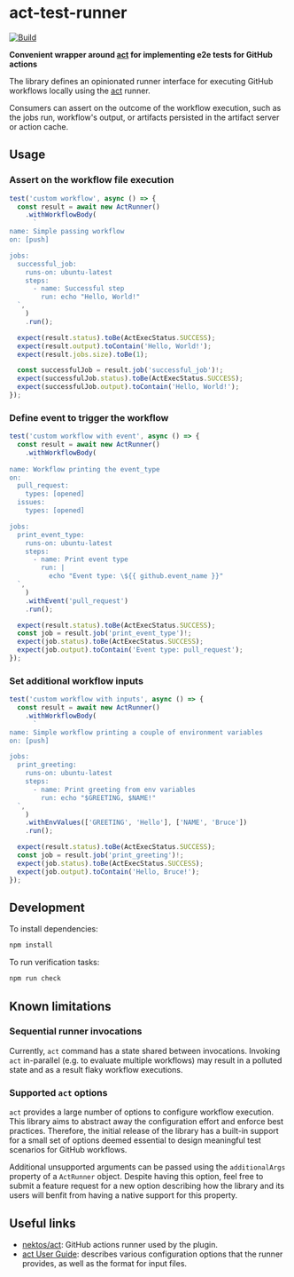 # act-test-runner

[![Build](https://github.com/pshevche/act-test-runner/actions/workflows/verify.yaml/badge.svg)](https://github.com/pshevche/act-test-runner/actions/workflows/verify.yaml)

**Convenient wrapper around [act](https://github.com/nektos/act) for implementing e2e tests for GitHub actions**

The library defines an opinionated runner interface for executing GitHub workflows locally using
the [act](https://github.com/nektos/act) runner.

Consumers can assert on the outcome of the workflow execution, such as the jobs run, workflow's output, or artifacts
persisted in the artifact server or action cache.

## Usage

### Assert on the workflow file execution

```JavaScript
test('custom workflow', async () => {
  const result = await new ActRunner()
    .withWorkflowBody(
      `
name: Simple passing workflow
on: [push]

jobs:
  successful_job:
    runs-on: ubuntu-latest
    steps:
      - name: Successful step
        run: echo "Hello, World!"
  `,
    )
    .run();

  expect(result.status).toBe(ActExecStatus.SUCCESS);
  expect(result.output).toContain('Hello, World!');
  expect(result.jobs.size).toBe(1);

  const successfulJob = result.job('successful_job')!;
  expect(successfulJob.status).toBe(ActExecStatus.SUCCESS);
  expect(successfulJob.output).toContain('Hello, World!');
});
```

### Define event to trigger the workflow

```JavaScript
test('custom workflow with event', async () => {
  const result = await new ActRunner()
    .withWorkflowBody(
      `
name: Workflow printing the event_type
on:
  pull_request:
    types: [opened]
  issues:
    types: [opened]

jobs:
  print_event_type:
    runs-on: ubuntu-latest
    steps:
      - name: Print event type
        run: |
          echo "Event type: \${{ github.event_name }}"
  `,
    )
    .withEvent('pull_request')
    .run();

  expect(result.status).toBe(ActExecStatus.SUCCESS);
  const job = result.job('print_event_type')!;
  expect(job.status).toBe(ActExecStatus.SUCCESS);
  expect(job.output).toContain('Event type: pull_request');
});
```

### Set additional workflow inputs

```JavaScript
test('custom workflow with inputs', async () => {
  const result = await new ActRunner()
    .withWorkflowBody(
      `
name: Simple workflow printing a couple of environment variables
on: [push]

jobs:
  print_greeting:
    runs-on: ubuntu-latest
    steps:
      - name: Print greeting from env variables
        run: echo "$GREETING, $NAME!"
  `,
    )
    .withEnvValues(['GREETING', 'Hello'], ['NAME', 'Bruce'])
    .run();

  expect(result.status).toBe(ActExecStatus.SUCCESS);
  const job = result.job('print_greeting')!;
  expect(job.status).toBe(ActExecStatus.SUCCESS);
  expect(job.output).toContain('Hello, Bruce!');
});
```

## Development

To install dependencies:

```bash
npm install
```

To run verification tasks:

```bash
npm run check
```

## Known limitations

### Sequential runner invocations

Currently, `act` command has a state shared between invocations.
Invoking `act` in-parallel (e.g. to evaluate multiple workflows) may result in a polluted state and as a result flaky
workflow executions.

### Supported `act` options

`act` provides a large number of options to configure workflow execution.
This library aims to abstract away the configuration effort and enforce best practices.
Therefore, the initial release of the library has a built-in support for a small set of options deemed essential to
design meaningful test scenarios for GitHub workflows.

Additional unsupported arguments can be passed using the `additionalArgs` property of a `ActRunner` object.
Despite having this option, feel free to submit a feature request for a new option describing how the library and its
users will benfit from having a native support for this property.

## Useful links

- [nektos/act](https://github.com/nektos/act): GitHub actions runner used by the plugin.
- [act User Guide](https://nektosact.com): describes various configuration options that the runner provides, as well as
  the format for input files.
